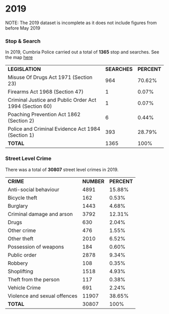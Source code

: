# 2019

NOTE: The 2019 dataset is incomplete as it does not include figures from before May 2019

### Stop & Search

In 2019, Cumbria Police carried out a total of **1365** stop and searches. See the map <a href="https://github.com/APT96/Cumbria-Police-Data/blob/master/2019/stopsearchmap.geojson">here</a>

|     |     |     |
| --- | --- | --- |
| **LEGISLATION** | **SEARCHES** | **PERCENT** |
| Misuse Of Drugs Act 1971 (Section 23) | 964 | 70.62% |
| Firearms Act 1968 (Section 47) | 1   | 0.07% |
| Criminal Justice and Public Order Act 1994 (Section 60) | 1   | 0.07% |
| Poaching Prevention Act 1862 (Section 2) | 6   | 0.44% |
| Police and Criminal Evidence Act 1984 (Section 1) | 393 | 28.79% |
| **TOTAL** | 1365 | 100% |


### Street Level Crime


There was a total of **30807** street level crimes in 2019. 

|     |     |     |
| --- | --- | --- |
| **CRIME** | **NUMBER** | **PERCENT** |
| Anti-social behaviour | 4891 | 15.88% |
| Bicycle theft | 162 | 0.53% |
| Burglary | 1443 | 4.68% |
| Criminal damage and arson | 3792 | 12.31% |
| Drugs | 630 | 2.04% |
| Other crime | 476 | 1.55% |
| Other theft | 2010 | 6.52% |
| Possession of weapons | 184 | 0.60% |
| Public order | 2878 | 9.34% |
| Robbery | 108 | 0.35% |
| Shoplifting | 1518 | 4.93% |
| Theft from the person | 117 | 0.38% |
| Vehicle Crime | 691 | 2.24% |
| Violence and sexual offences | 11907 | 38.65% |
| **TOTAL** | 30807 | 100% |
